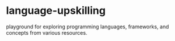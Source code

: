 # language-upskilling
playground for exploring programming languages, frameworks, and concepts from various resources.
